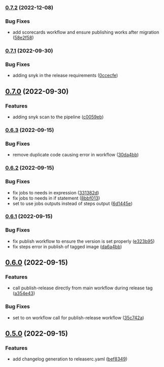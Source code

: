 ### [0.7.2](https://github.com/liatrio-delivery-povs/devops-knowledge-share-ui/compare/v0.7.1...v0.7.2) (2022-12-08)


### Bug Fixes

* add scorecards workflow and ensure publishing works after migration ([58e2f58](https://github.com/liatrio-delivery-povs/devops-knowledge-share-ui/commit/58e2f5836ab0ba0ef47f3c70a163a1b5c96226e3))

### [0.7.1](https://github.com/liatrio/devops-knowledge-share-ui/compare/v0.7.0...v0.7.1) (2022-09-30)


### Bug Fixes

* adding snyk in the release requirements ([0ccecfe](https://github.com/liatrio/devops-knowledge-share-ui/commit/0ccecfed2183cf623c652dc3f7f8c9f627210cff))

## [0.7.0](https://github.com/liatrio/devops-knowledge-share-ui/compare/v0.6.3...v0.7.0) (2022-09-30)


### Features

* adding snyk scan to the pipeline ([c0059eb](https://github.com/liatrio/devops-knowledge-share-ui/commit/c0059eb839b46f2482ad25573fe57fc9520a28be))

### [0.6.3](https://github.com/liatrio/devops-knowledge-share-ui/compare/v0.6.2...v0.6.3) (2022-09-15)


### Bug Fixes

* remove duplicate code causing error in workflow ([30da4bb](https://github.com/liatrio/devops-knowledge-share-ui/commit/30da4bb0ea2b42caeeaccce184f9a8b77f5574a5))

### [0.6.2](https://github.com/liatrio/devops-knowledge-share-ui/compare/v0.6.1...v0.6.2) (2022-09-15)


### Bug Fixes

* fix jobs to needs in expression ([331382d](https://github.com/liatrio/devops-knowledge-share-ui/commit/331382d7cad6f34b430958c71a5b71b142e0a616))
* fix jobs to needs in if statement ([8bbf013](https://github.com/liatrio/devops-knowledge-share-ui/commit/8bbf0137ec9800dcfcf35bd3f2890bbd009dedf0))
* set to use jobs outputs instead of steps output ([6d1445e](https://github.com/liatrio/devops-knowledge-share-ui/commit/6d1445e358afdefb3b176c21fc96b6e2c4bdccf6))

### [0.6.1](https://github.com/liatrio/devops-knowledge-share-ui/compare/v0.6.0...v0.6.1) (2022-09-15)


### Bug Fixes

* fix publish workflow to ensure the version is set properly ([e323b95](https://github.com/liatrio/devops-knowledge-share-ui/commit/e323b956589adfcec08503336f5a531f01b41cf1))
* fix steps error in publish of tagged image ([da6a4bb](https://github.com/liatrio/devops-knowledge-share-ui/commit/da6a4bb18fdcd627a41e617a468a88522b885b9e))

## [0.6.0](https://github.com/liatrio/devops-knowledge-share-ui/compare/v0.5.0...v0.6.0) (2022-09-15)


### Features

* call publish-release directly from main workflow during release tag ([a354e43](https://github.com/liatrio/devops-knowledge-share-ui/commit/a354e43dd9bc4c1e94461215a0771fb6261f5a65))


### Bug Fixes

* set to on workflow call for publish-release workflow ([35c742a](https://github.com/liatrio/devops-knowledge-share-ui/commit/35c742a7c5f445666d7b5df3ba4b7b70545c8346))

## [0.5.0](https://github.com/liatrio/devops-knowledge-share-ui/compare/v0.4.0...v0.5.0) (2022-09-15)


### Features

* add changelog generation to releaserc.yaml ([bef8349](https://github.com/liatrio/devops-knowledge-share-ui/commit/bef834916974308ede62f2e9b6718a175f624767))
